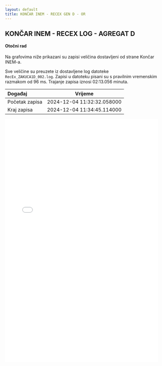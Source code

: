 ```yaml
---
layout: default
title: KONČAR INEM - RECEX GEN D - OR
---
```


## KONČAR INEM - RECEX LOG - AGREGAT D

#### Otočni rad

Na grafovima niže prikazani su zapisi veličina dostavljeni od strane Končar INEM-a. 

Sve veličine su preuzete iz dostavljene log datoteke `RecEx_ZAKUCA1D_002.log`.
Zapisi u datoteku pisani su s pravilnim vremenskim razmakom od 96 ms. Trajanje zapisa iznosi 02:13.056 minuta.

| Događaj        |      Vrijeme                |
| :------------  | :-------------------------: |
| Početak zapisa | 2024-12-04 11:32:32.058000  |
| Kraj zapisa    | 2024-12-04 11:34:45.114000  |
                               

<div class="wide-graph">
    <iframe src="{{ site.baseurl }}/uzbuda/or/recex_zakuca1d_002.html" width="100%" height="800px" frameborder="0"></iframe>
</div>